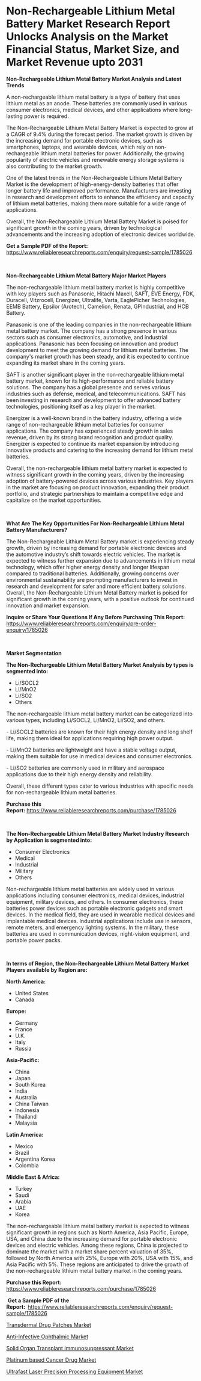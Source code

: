<p><h1>Non-Rechargeable Lithium Metal Battery Market Research Report Unlocks Analysis on the Market Financial Status, Market Size, and Market Revenue upto 2031</h1></p><p><strong>Non-Rechargeable Lithium Metal Battery Market Analysis and Latest Trends</strong></p>
<p><p>A non-rechargeable lithium metal battery is a type of battery that uses lithium metal as an anode. These batteries are commonly used in various consumer electronics, medical devices, and other applications where long-lasting power is required.</p><p>The Non-Rechargeable Lithium Metal Battery Market is expected to grow at a CAGR of 9.4% during the forecast period. The market growth is driven by the increasing demand for portable electronic devices, such as smartphones, laptops, and wearable devices, which rely on non-rechargeable lithium metal batteries for power. Additionally, the growing popularity of electric vehicles and renewable energy storage systems is also contributing to the market growth.</p><p>One of the latest trends in the Non-Rechargeable Lithium Metal Battery Market is the development of high-energy-density batteries that offer longer battery life and improved performance. Manufacturers are investing in research and development efforts to enhance the efficiency and capacity of lithium metal batteries, making them more suitable for a wide range of applications.</p><p>Overall, the Non-Rechargeable Lithium Metal Battery Market is poised for significant growth in the coming years, driven by technological advancements and the increasing adoption of electronic devices worldwide.</p></p>
<p><strong>Get a Sample PDF of the Report:&nbsp;</strong> <a href="https://www.reliableresearchreports.com/enquiry/request-sample/1785026">https://www.reliableresearchreports.com/enquiry/request-sample/1785026</a></p>
<p>&nbsp;</p>
<p><strong>Non-Rechargeable Lithium Metal Battery Major Market Players</strong></p>
<p><p>The non-rechargeable lithium metal battery market is highly competitive with key players such as Panasonic, Hitachi Maxell, SAFT, EVE Energy, FDK, Duracell, Vitzrocell, Energizer, Ultralife, Varta, EaglePicher Technologies, EEMB Battery, Epsilor (Arotech), Camelion, Renata, GPIndustrial, and HCB Battery.</p><p>Panasonic is one of the leading companies in the non-rechargeable lithium metal battery market. The company has a strong presence in various sectors such as consumer electronics, automotive, and industrial applications. Panasonic has been focusing on innovation and product development to meet the growing demand for lithium metal batteries. The company's market growth has been steady, and it is expected to continue expanding its market share in the coming years.</p><p>SAFT is another significant player in the non-rechargeable lithium metal battery market, known for its high-performance and reliable battery solutions. The company has a global presence and serves various industries such as defense, medical, and telecommunications. SAFT has been investing in research and development to offer advanced battery technologies, positioning itself as a key player in the market.</p><p>Energizer is a well-known brand in the battery industry, offering a wide range of non-rechargeable lithium metal batteries for consumer applications. The company has experienced steady growth in sales revenue, driven by its strong brand recognition and product quality. Energizer is expected to continue its market expansion by introducing innovative products and catering to the increasing demand for lithium metal batteries.</p><p>Overall, the non-rechargeable lithium metal battery market is expected to witness significant growth in the coming years, driven by the increasing adoption of battery-powered devices across various industries. Key players in the market are focusing on product innovation, expanding their product portfolio, and strategic partnerships to maintain a competitive edge and capitalize on the market opportunities.</p></p>
<p>&nbsp;</p>
<p><strong>What Are The Key Opportunities For Non-Rechargeable Lithium Metal Battery Manufacturers?</strong></p>
<p><p>The Non-Rechargeable Lithium Metal Battery market is experiencing steady growth, driven by increasing demand for portable electronic devices and the automotive industry’s shift towards electric vehicles. The market is expected to witness further expansion due to advancements in lithium metal technology, which offer higher energy density and longer lifespan compared to traditional batteries. Additionally, growing concerns over environmental sustainability are prompting manufacturers to invest in research and development for safer and more efficient battery solutions. Overall, the Non-Rechargeable Lithium Metal Battery market is poised for significant growth in the coming years, with a positive outlook for continued innovation and market expansion.</p></p>
<p><strong>Inquire or Share Your Questions If Any Before Purchasing This Report:</strong> <a href="https://www.reliableresearchreports.com/enquiry/pre-order-enquiry/1785026">https://www.reliableresearchreports.com/enquiry/pre-order-enquiry/1785026</a></p>
<p>&nbsp;</p>
<p><strong>Market Segmentation</strong></p>
<p><strong>The Non-Rechargeable Lithium Metal Battery Market Analysis by types is segmented into:</strong></p>
<p><ul><li>Li/SOCL2</li><li>Li/MnO2</li><li>Li/SO2</li><li>Others</li></ul></p>
<p><p>The non-rechargeable lithium metal battery market can be categorized into various types, including Li/SOCL2, Li/MnO2, Li/SO2, and others. </p><p>- Li/SOCL2 batteries are known for their high energy density and long shelf life, making them ideal for applications requiring high power output.</p><p>- Li/MnO2 batteries are lightweight and have a stable voltage output, making them suitable for use in medical devices and consumer electronics.</p><p>- Li/SO2 batteries are commonly used in military and aerospace applications due to their high energy density and reliability. </p><p>Overall, these different types cater to various industries with specific needs for non-rechargeable lithium metal batteries.</p></p>
<p><strong>Purchase this Report:&nbsp;</strong><a href="https://www.reliableresearchreports.com/purchase/1785026">https://www.reliableresearchreports.com/purchase/1785026</a></p>
<p>&nbsp;</p>
<p><strong>The Non-Rechargeable Lithium Metal Battery Market Industry Research by Application is segmented into:</strong></p>
<p><ul><li>Consumer Electronics</li><li>Medical</li><li>Industrial</li><li>Military</li><li>Others</li></ul></p>
<p><p>Non-rechargeable lithium metal batteries are widely used in various applications including consumer electronics, medical devices, industrial equipment, military devices, and others. In consumer electronics, these batteries power devices such as portable electronic gadgets and smart devices. In the medical field, they are used in wearable medical devices and implantable medical devices. Industrial applications include use in sensors, remote meters, and emergency lighting systems. In the military, these batteries are used in communication devices, night-vision equipment, and portable power packs.</p></p>
<p>&nbsp;</p>
<p><strong>In terms of Region, the Non-Rechargeable Lithium Metal Battery Market Players available by Region are:</strong></p>
<p>
    <p> <strong> North America: </strong>
        <ul>
            <li>United States</li>
            <li>Canada</li>
        </ul>
        </p> 
    <p> <strong> Europe: </strong>
        <ul>
            <li>Germany</li>
            <li>France</li>
            <li>U.K.</li>
            <li>Italy</li>
            <li>Russia</li>
        </ul>
        </p> 
    <p> <strong> Asia-Pacific: </strong>
        <ul>
            <li>China</li>
            <li>Japan</li>
            <li>South Korea</li>
            <li>India</li>
            <li>Australia</li>
            <li>China Taiwan</li>
            <li>Indonesia</li>
            <li>Thailand</li>
            <li>Malaysia</li>
        </ul>
        </p> 
    <p> <strong> Latin America: </strong>
        <ul>
            <li>Mexico</li>
            <li>Brazil</li>
            <li>Argentina Korea</li>
            <li>Colombia</li>
        </ul>
        </p> 
    <p> <strong> Middle East & Africa: </strong>
        <ul>
            <li>Turkey</li>
            <li>Saudi</li>
            <li>Arabia</li>
            <li>UAE</li>
            <li>Korea</li>
        </ul>
    </p>
    </p>
<p><p>The non-rechargeable lithium metal battery market is expected to witness significant growth in regions such as North America, Asia Pacific, Europe, USA, and China due to the increasing demand for portable electronic devices and electric vehicles. Among these regions, China is projected to dominate the market with a market share percent valuation of 35%, followed by North America with 25%, Europe with 20%, USA with 15%, and Asia Pacific with 5%. These regions are anticipated to drive the growth of the non-rechargeable lithium metal battery market in the coming years.</p></p>
<p><strong>Purchase this Report: </strong><a href="https://www.reliableresearchreports.com/purchase/1785026">https://www.reliableresearchreports.com/purchase/1785026</a></p>
<p>&nbsp;<strong>Get a Sample PDF of the Report:&nbsp;&nbsp;</strong><a href="https://www.reliableresearchreports.com/enquiry/request-sample/1785026">https://www.reliableresearchreports.com/enquiry/request-sample/1785026</a></p>
<p><strong></strong></p>
<p><p><a href="https://medium.com/@cordiehyatt/transdermal-drug-patches-market-insight-market-trends-growth-forecasted-from-2024-to-2031-c116efd1caca">Transdermal Drug Patches Market</a></p><p><a href="https://medium.com/@cordiehyatt/anti-infective-ophthalmic-market-analysis-its-cagr-market-segmentation-and-global-industry-e0088b752f04">Anti-Infective Ophthalmic Market</a></p><p><a href="https://medium.com/@cordiehyatt/solid-organ-transplant-immunosuppressant-market-report-reveals-the-latest-trends-and-growth-6bf333fe27b4">Solid Organ Transplant Immunosuppressant Market</a></p><p><a href="https://medium.com/@cordiehyatt/platinum-based-cancer-drug-market-the-key-to-successful-business-strategy-forecast-till-2031-1c9978f67d15">Platinum based Cancer Drug Market</a></p><p><a href="https://github.com/josesg55/Market-Research-Report-List-1/blob/main/ultrafast-laser-precision-processing-equipment-market.md">Ultrafast Laser Precision Processing Equipment Market</a></p></p>